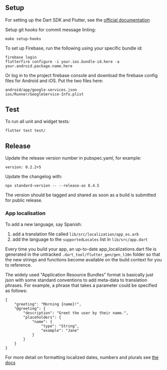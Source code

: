 # <Project Name Goes Here>

## Setup

For setting up the Dart SDK and Flutter, see the
[official documentation](https://flutter.io/)

Setup git hooks for commit message linting:

```
make setup-hooks
```

To set up Firebase, run the following using your specific bundle id:

```
firebase login
flutterfire configure -i your.ios.bundle-id.here -a your.android.package.name.here
```

Or log in to the project firebase console and download the firebase config files for
Android and iOS. Put the two files here:

```
android/app/google-services.json
ios/Runner/GoogleService-Info.plist
```

## Test

To run all unit and widget tests:

```
flutter test test/
```

## Release

Update the release version number in pubspec.yaml, for example:

```
version: 0.2.2+5
```

Update the changelog with:

```
npx standard-version -- --release-as 8.4.5
```

The version should be tagged and shared as soon as a build is submitted for public
release.

### App localisation

To add a new language, say Spanish:

1. add a translation file called `lib/src/localization/app_es.arb`
2. add the language to the `supportedLocales` list in `lib/src/app.dart`

Every time you build your app, an up-to-date app_localizations.dart file is generated in
the untracked `.dart_tool/flutter_gen/gen_l10n` folder so that the new strings and
functions become available on the build context for you to reference.

The widely used "Application Resource Bundles" format is basically just json with some
standard conventions to add meta-data to translation phrases. For example, a phrase that
takes a parameter could be specified as follows:

```
{
    "greeting": "Morning {name}!",
    "@greeting": {
        "description": "Greet the user by their name.",
        "placeholders": {
            "name": {
                "type": "String",
                "example": "Jane"
            }
        }
    }
}
```

For more detail on formatting localized dates, numbers and plurals see [the docs][3]

[3]: https://ishort.ink/owwv
